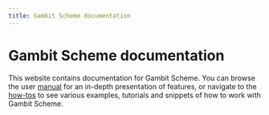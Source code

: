 ```yaml
---
title: Gambit Scheme documentation
---
```


# Gambit Scheme documentation

This website contains documentation for Gambit Scheme. You can browse the user
[manual](/manual) for an in-depth presentation of features, or navigate to the
[how-tos](/howtos) to see various examples, tutorials and snippets of how to
work with Gambit Scheme.

<div id="ui"></div>
  
<script>
document.body.onload = () => main_vm.init('#ui');
</script>

